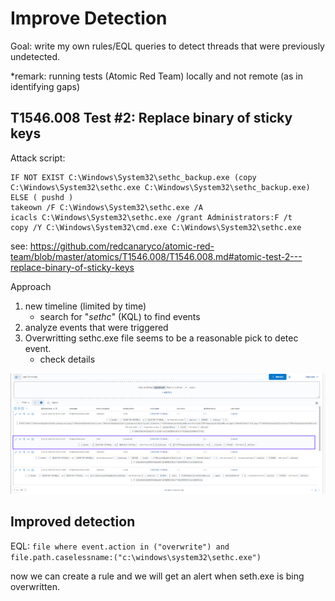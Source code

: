 # Improve Detection

Goal: write my own rules/EQL queries to detect threads that were previously undetected. 

*remark: running tests (Atomic Red Team) locally and not remote (as in identifying gaps)


## T1546.008 Test #2: Replace binary of sticky keys

Attack script: 
```
IF NOT EXIST C:\Windows\System32\sethc_backup.exe (copy C:\Windows\System32\sethc.exe C:\Windows\System32\sethc_backup.exe) ELSE ( pushd )
takeown /F C:\Windows\System32\sethc.exe /A
icacls C:\Windows\System32\sethc.exe /grant Administrators:F /t
copy /Y C:\Windows\System32\cmd.exe C:\Windows\System32\sethc.exe
```
see: https://github.com/redcanaryco/atomic-red-team/blob/master/atomics/T1546.008/T1546.008.md#atomic-test-2---replace-binary-of-sticky-keys



Approach
1. new timeline (limited by time)
    - search for "*sethc*"  (KQL) to find events
2. analyze events that were triggered
3. Overwritting sethc.exe file seems to be a reasonable pick to detec event. 
    - check details

![Timeline overwrite cmd](12_TimeLineOverwriteCmd.png)


## Improved detection
EQL: 
`file where event.action in ("overwrite") and file.path.caselessname:("c:\windows\system32\sethc.exe")`

now we can create a rule and we will get an alert when seth.exe is bing overwritten.
